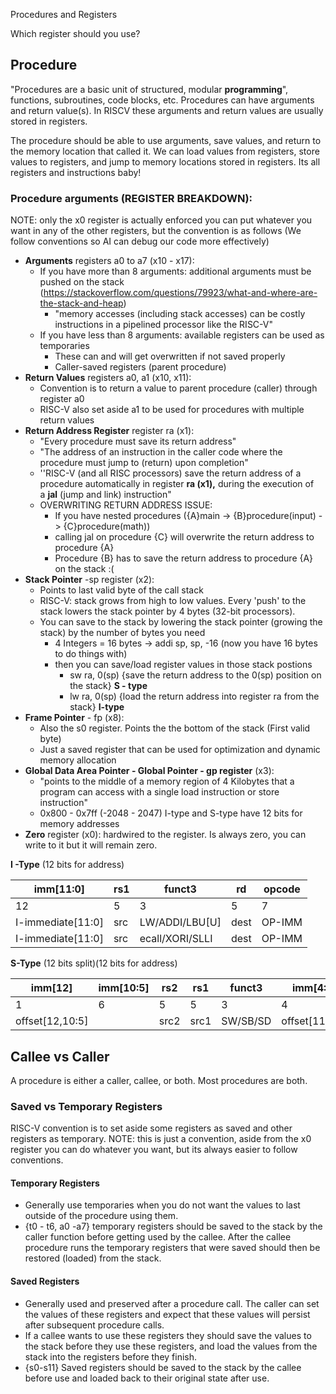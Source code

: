 Procedures and Registers

Which register should you use?

## Procedure

"Procedures are a basic unit of structured, modular **programming**", functions, subroutines, code blocks, etc. 
Procedures can have arguments and return value(s). In RISCV these arguments and return values are usually stored in registers. 

The procedure should be able to use arguments, save values, and return to the memory location that called it. We can load values from registers, store values to registers, and jump to memory locations stored in registers. Its all registers and instructions baby!

### Procedure arguments (REGISTER BREAKDOWN):
NOTE: only the x0 register is actually enforced you can put whatever you want in any of the other registers, but the convention is as follows (We follow conventions so AI can debug our code more effectively)
- **Arguments** registers a0 to a7 (x10 - x17): 
	- If you have more than 8 arguments: additional arguments must be pushed on the stack (https://stackoverflow.com/questions/79923/what-and-where-are-the-stack-and-heap)
		- "memory accesses (including stack accesses) can be costly instructions in a pipelined processor like the RISC-V"
	- If you have less than 8 arguments: available registers can be used as temporaries
		- These can and will get overwritten if not saved properly
		- Caller-saved registers (parent procedure)
- **Return Values** registers a0, a1 (x10, x11):
	- Convention is to return a value to parent procedure (caller) through register a0
	- RISC-V also set aside a1 to be used for procedures with multiple return values
- **Return Address Register** register ra (x1):
	- "Every procedure must save its return address"
	- "The address of an instruction in the caller code where the procedure must jump to (return) upon completion"
	- ''RISC-V (and all RISC processors) save the return address of a procedure automatically in register **ra (x1),** during the execution of a **jal** (jump and link) instruction"
	- OVERWRITING RETURN ADDRESS ISSUE:
		- If you have nested procedures ({A}main -> {B}procedure(input) -> {C}procedure(math))
		- calling jal on procedure {C} will overwrite the return address to procedure {A}
		- Procedure {B} has to save the return address to procedure {A} on the stack :( 
- **Stack Pointer** -sp register (x2): 
	- Points to last valid byte of the call stack
	- RISC-V: stack grows from high to low values. Every 'push' to the stack lowers the stack pointer by 4 bytes (32-bit processors). 
	- You can save to the stack by lowering the stack pointer (growing the stack) by the number of bytes you need
		- 4 Integers = 16 bytes -> addi sp, sp, -16 (now you have 16 bytes to do things with)
		- then you can save/load register values in those stack postions
			- sw ra, 0(sp) {save the return address to the 0(sp) position on the stack} **S - type**
			- lw ra, 0(sp) {load the return address into register ra from the stack} **I-type**
- **Frame Pointer** - fp (x8): 
	- Also the s0 register. Points the the bottom of the stack (First valid byte)
	- Just a saved register that can be used for optimization and dynamic memory allocation
- **Global Data Area Pointer - Global Pointer - gp register** (x3):
	- "points to the middle of a memory region of 4 Kilobytes that a program can access with a single load instruction or store instruction"
	- 0x800 - 0x7ff (-2048 - 2047) I-type and S-type have 12 bits for memory addresses
- **Zero** register (x0): hardwired to the register. Is always zero, you can write to it but it will remain zero. 

**I -Type** (12 bits for address)

| imm[11:0] | rs1 | funct3 | rd | opcode |
|---|---|---|---|---|
| 12 | 5 | 3 | 5 | 7 |
| I-immediate[11:0] | src | LW/ADDI/LBU[U] | dest | OP-IMM |
| I-immediate[11:0] | src | ecall/XORI/SLLI | dest | OP-IMM |


**S-Type** (12 bits split)(12 bits for address)

|imm[12]|imm[10:5]|rs2|rs1|funct3|imm[4:1]|imm[11]|opcode|
|---|---|---|---|---|---|---|---|
|1|6|5|5|3|4|1|7|
|offset[12,10:5]||src2|src1|SW/SB/SD|offset[11,4:1]||BRANCH|


## Callee vs Caller

A procedure is either a caller, callee, or both. Most procedures are both.

### Saved vs Temporary Registers

RISC-V convention is to set aside some registers as saved and other registers as temporary. NOTE: this is just a convention, aside from the x0 register you can do whatever you want, but its always easier to follow conventions.

#### Temporary Registers
- Generally use temporaries when you do not want the values to last outside of the procedure using them. 
- {t0 - t6, a0 -a7} temporary registers should be saved to the stack by the caller function before getting used by the callee. After the callee procedure runs the temporary registers that were saved should then be restored (loaded) from the stack.

#### Saved Registers
- Generally used and preserved after a procedure call. The caller can set the values of these registers and expect that these values will persist after subsequent procedure calls. 
- If a callee wants to use these registers they should save the values to the stack before they use these registers, and load the values from the stack into the registers before they finish. 
- {s0-s11} Saved registers should be saved to the stack by the callee before use and loaded back to their original state after use. 
